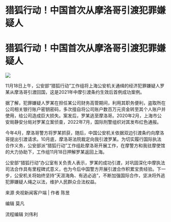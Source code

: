 # 猎狐行动！中国首次从摩洛哥引渡犯罪嫌疑人

# 猎狐行动！中国首次从摩洛哥引渡犯罪嫌疑人

![](https://inews.gtimg.com/om_bt/OFlm8Is4AKTK481j8Y26bumItM8p339ElpJ-7MTb00i0cAA/1000)

11月18日上午，公安部“猎狐行动”工作组将上海公安机关通缉的经济犯罪嫌疑人罗某从摩洛哥引渡回国，这是2021年中摩引渡条约生效后首例成功案例。

据了解，犯罪嫌疑人罗某在担任某公司财务高管期间，利用其职务便利，盗取所在公司相关银行账户密钥密码，多次擅自将公司账户数百万元资金转至其个人账户并使用，给公司造成巨大损失。案发后，罗某逃至摩洛哥。2020年2月，上海市公安局静安分局对罗某立案侦查，2022年7月，国际刑警组织对其发布红色通报。

今年4月，摩洛哥警方将罗某抓获，随后，中国公安机关依据双边引渡条约向摩洛哥提出引渡请求。10月底，摩洛哥法院裁定向我引渡罗某。为切实履行国际执法合作义务，公安部派“猎狐行动”工作组赴摩洛哥开展工作，在摩警方和我驻摩使馆的大力协助下，工作组11月18日押解罗某返回上海。

公安部“猎狐行动”办公室有关负责人表示，罗某的成功引渡，对巩固深化中摩执法司法合作具有里程碑式意义，也为今后中国警方开展引渡合作积累宝贵经验。下一步，公安机关将始终坚持“天涯海角、有逃必追”，不断加强国际合作，坚决将外逃犯罪嫌疑人绳之以法，维护人民群众合法权益。

来源 央视新闻客户端 | 作者 陈昱

编辑 莫凡

流程编辑 刘伟利

